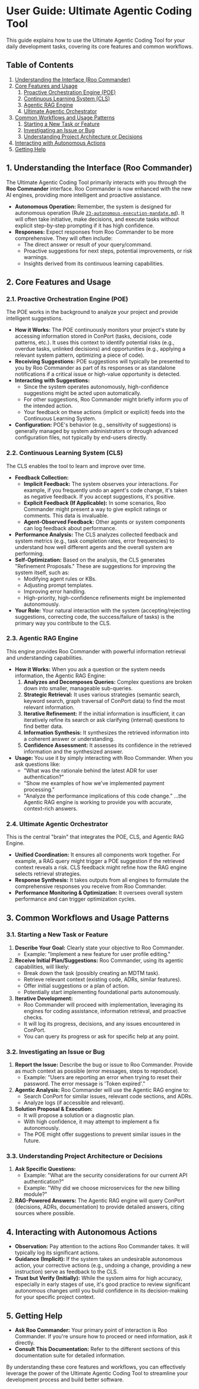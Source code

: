 # User Guide: Ultimate Agentic Coding Tool

This guide explains how to use the Ultimate Agentic Coding Tool for your daily development tasks, covering its core features and common workflows.

## Table of Contents
1.  [Understanding the Interface (Roo Commander)](#1-understanding-the-interface-roo-commander)
2.  [Core Features and Usage](#2-core-features-and-usage)
    1.  [Proactive Orchestration Engine (POE)](#21-proactive-orchestration-engine-poe)
    2.  [Continuous Learning System (CLS)](#22-continuous-learning-system-cls)
    3.  [Agentic RAG Engine](#23-agentic-rag-engine)
    4.  [Ultimate Agentic Orchestrator](#24-ultimate-agentic-orchestrator)
3.  [Common Workflows and Usage Patterns](#3-common-workflows-and-usage-patterns)
    1.  [Starting a New Task or Feature](#31-starting-a-new-task-or-feature)
    2.  [Investigating an Issue or Bug](#32-investigating-an-issue-or-bug)
    3.  [Understanding Project Architecture or Decisions](#33-understanding-project-architecture-or-decisions)
4.  [Interacting with Autonomous Actions](#4-interacting-with-autonomous-actions)
5.  [Getting Help](#5-getting-help)

## 1. Understanding the Interface (Roo Commander)

The Ultimate Agentic Coding Tool primarily interacts with you through the **Roo Commander** interface. Roo Commander is now enhanced with the new AI engines, providing more intelligent and proactive assistance.

*   **Autonomous Operation:** Remember, the system is designed for autonomous operation (Rule [`23-autonomous-execution-mandate.md`](../../../.roo/rules/23-autonomous-execution-mandate.md)). It will often take initiative, make decisions, and execute tasks without explicit step-by-step prompting if it has high confidence.
*   **Responses:** Expect responses from Roo Commander to be more comprehensive. They will often include:
    *   The direct answer or result of your query/command.
    *   Proactive suggestions for next steps, potential improvements, or risk warnings.
    *   Insights derived from its continuous learning capabilities.

## 2. Core Features and Usage

### 2.1. Proactive Orchestration Engine (POE)

The POE works in the background to analyze your project and provide intelligent suggestions.

*   **How it Works:** The POE continuously monitors your project's state by accessing information stored in ConPort (tasks, decisions, code patterns, etc.). It uses this context to identify potential risks (e.g., overdue tasks, unlinked decisions) and opportunities (e.g., applying a relevant system pattern, optimizing a piece of code).
*   **Receiving Suggestions:** POE suggestions will typically be presented to you by Roo Commander as part of its responses or as standalone notifications if a critical issue or high-value opportunity is detected.
*   **Interacting with Suggestions:**
    *   Since the system operates autonomously, high-confidence suggestions might be acted upon automatically.
    *   For other suggestions, Roo Commander might briefly inform you of the intended action.
    *   Your feedback on these actions (implicit or explicit) feeds into the Continuous Learning System.
*   **Configuration:** POE's behavior (e.g., sensitivity of suggestions) is generally managed by system administrators or through advanced configuration files, not typically by end-users directly.

### 2.2. Continuous Learning System (CLS)

The CLS enables the tool to learn and improve over time.

*   **Feedback Collection:**
    *   **Implicit Feedback:** The system observes your interactions. For example, if you frequently undo an agent's code change, it's taken as negative feedback. If you accept suggestions, it's positive.
    *   **Explicit Feedback (If Applicable):** In some scenarios, Roo Commander might present a way to give explicit ratings or comments. This data is invaluable.
    *   **Agent-Observed Feedback:** Other agents or system components can log feedback about performance.
*   **Performance Analysis:** The CLS analyzes collected feedback and system metrics (e.g., task completion rates, error frequencies) to understand how well different agents and the overall system are performing.
*   **Self-Optimization:** Based on the analysis, the CLS generates "Refinement Proposals." These are suggestions for improving the system itself, such as:
    *   Modifying agent rules or KBs.
    *   Adjusting prompt templates.
    *   Improving error handling.
    *   High-priority, high-confidence refinements might be implemented autonomously.
*   **Your Role:** Your natural interaction with the system (accepting/rejecting suggestions, correcting code, the success/failure of tasks) is the primary way you contribute to the CLS.

### 2.3. Agentic RAG Engine

This engine provides Roo Commander with powerful information retrieval and understanding capabilities.

*   **How it Works:** When you ask a question or the system needs information, the Agentic RAG Engine:
    1.  **Analyzes and Decomposes Queries:** Complex questions are broken down into smaller, manageable sub-queries.
    2.  **Strategic Retrieval:** It uses various strategies (semantic search, keyword search, graph traversal of ConPort data) to find the most relevant information.
    3.  **Iterative Refinement:** If the initial information is insufficient, it can iteratively refine its search or ask clarifying (internal) questions to find better data.
    4.  **Information Synthesis:** It synthesizes the retrieved information into a coherent answer or understanding.
    5.  **Confidence Assessment:** It assesses its confidence in the retrieved information and the synthesized answer.
*   **Usage:** You use it by simply interacting with Roo Commander. When you ask questions like:
    *   "What was the rationale behind the latest ADR for user authentication?"
    *   "Show me examples of how we've implemented payment processing."
    *   "Analyze the performance implications of this code change."
    ...the Agentic RAG engine is working to provide you with accurate, context-rich answers.

### 2.4. Ultimate Agentic Orchestrator

This is the central "brain" that integrates the POE, CLS, and Agentic RAG Engine.

*   **Unified Coordination:** It ensures all components work together. For example, a RAG query might trigger a POE suggestion if the retrieved context reveals a risk. CLS feedback might refine how the RAG engine selects retrieval strategies.
*   **Response Synthesis:** It takes outputs from all engines to formulate the comprehensive responses you receive from Roo Commander.
*   **Performance Monitoring & Optimization:** It oversees overall system performance and can trigger optimization cycles.

## 3. Common Workflows and Usage Patterns

### 3.1. Starting a New Task or Feature

1.  **Describe Your Goal:** Clearly state your objective to Roo Commander.
    *   Example: "Implement a new feature for user profile editing."
2.  **Receive Initial Plan/Suggestions:** Roo Commander, using its agentic capabilities, will likely:
    *   Break down the task (possibly creating an MDTM task).
    *   Retrieve relevant context (existing code, ADRs, similar features).
    *   Offer initial suggestions or a plan of action.
    *   Potentially start implementing foundational parts autonomously.
3.  **Iterative Development:**
    *   Roo Commander will proceed with implementation, leveraging its engines for coding assistance, information retrieval, and proactive checks.
    *   It will log its progress, decisions, and any issues encountered in ConPort.
    *   You can query its progress or ask for specific help at any point.

### 3.2. Investigating an Issue or Bug

1.  **Report the Issue:** Describe the bug or issue to Roo Commander. Provide as much context as possible (error messages, steps to reproduce).
    *   Example: "Users are reporting an error when trying to reset their password. The error message is 'Token expired'."
2.  **Agentic Analysis:** Roo Commander will use the Agentic RAG engine to:
    *   Search ConPort for similar issues, relevant code sections, and ADRs.
    *   Analyze logs (if accessible and relevant).
3.  **Solution Proposal & Execution:**
    *   It will propose a solution or a diagnostic plan.
    *   With high confidence, it may attempt to implement a fix autonomously.
    *   The POE might offer suggestions to prevent similar issues in the future.

### 3.3. Understanding Project Architecture or Decisions

1.  **Ask Specific Questions:**
    *   Example: "What are the security considerations for our current API authentication?"
    *   Example: "Why did we choose microservices for the new billing module?"
2.  **RAG-Powered Answers:** The Agentic RAG engine will query ConPort (decisions, ADRs, documentation) to provide detailed answers, citing sources where possible.

## 4. Interacting with Autonomous Actions

*   **Observation:** Pay attention to the actions Roo Commander takes. It will typically log its significant actions.
*   **Guidance (Implicit):** If the system takes an undesirable autonomous action, your corrective actions (e.g., undoing a change, providing a new instruction) serve as feedback to the CLS.
*   **Trust but Verify (Initially):** While the system aims for high accuracy, especially in early stages of use, it's good practice to review significant autonomous changes until you build confidence in its decision-making for your specific project context.

## 5. Getting Help

*   **Ask Roo Commander:** Your primary point of interaction is Roo Commander. If you're unsure how to proceed or need information, ask it directly.
*   **Consult This Documentation:** Refer to the different sections of this documentation suite for detailed information.

By understanding these core features and workflows, you can effectively leverage the power of the Ultimate Agentic Coding Tool to streamline your development process and build better software.